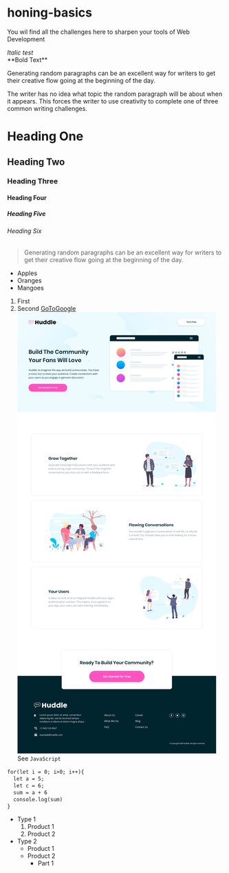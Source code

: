 # honing-basics
 You wil find all the challenges here to sharpen your tools of Web Development
 
 
 
 
 <!-- //Emphasis - bold, italic -->

_Italic test_ \
\*\*Bold Text\*\*

<!-- paragraphs -->

Generating random paragraphs can be an excellent way for writers to get their creative flow going at the beginning of the day.

<!-- Two spaces for new paragraph start-->

The writer has no idea what topic the random paragraph will be about when it appears. This forces the writer to use creativity to complete one of three common writing challenges.

<!-- Headings -->

# Heading One

## Heading Two

### Heading Three

#### Heading Four

##### Heading Five

###### Heading Six

<!-- block quotes -->

> Generating random paragraphs can be an excellent way for writers to get their creative flow going at the beginning of the day.

<!-- Lists -->
<!-- unordered list -->

- Apples
- Oranges
- Mangoes
<!-- ordered Lists -->

1. First
2. Second
   <!-- Links -->
   [GoToGoogle](https://www.google.com)
   <!-- images -->
   ![Apple Image](https://github.com/KishoreBabu420/huddle-landing-page/blob/main/design/desktop-design.jpg)
   <!-- code -->
   See `JavaScript`

```
for(let i = 0; i>0; i++){
  let a = 5;
  let c = 6;
  sum = a + 6
  console.log(sum)
}
```
<!-- Nested Lists -->
* Type 1
  1. Product 1
  2. Product 2
* Type 2
  * Product 1
  * Product 2
    * Part 1
